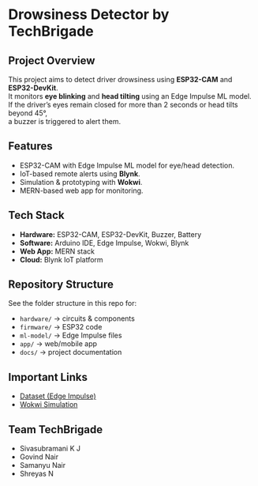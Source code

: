 # Drowsiness Detector by TechBrigade

## Project Overview
This project aims to detect driver drowsiness using **ESP32-CAM** and **ESP32-DevKit**.  
It monitors **eye blinking** and **head tilting** using an Edge Impulse ML model.  
If the driver’s eyes remain closed for more than 2 seconds or head tilts beyond 45°,  
a buzzer is triggered to alert them.

## Features
- ESP32-CAM with Edge Impulse ML model for eye/head detection.
- IoT-based remote alerts using **Blynk**.
- Simulation & prototyping with **Wokwi**.
- MERN-based web app for monitoring.

## Tech Stack
- **Hardware:** ESP32-CAM, ESP32-DevKit, Buzzer, Battery
- **Software:** Arduino IDE, Edge Impulse, Wokwi, Blynk
- **Web App:** MERN stack
- **Cloud:** Blynk IoT platform

## Repository Structure
See the folder structure in this repo for:
- `hardware/` → circuits & components
- `firmware/` → ESP32 code
- `ml-model/` → Edge Impulse files
- `app/` → web/mobile app
- `docs/` → project documentation

## Important Links
- [Dataset (Edge Impulse)](https://studio.edgeimpulse.com/public/168098/latest)
- [Wokwi Simulation](https://wokwi.com/projects/437271120295952385)

## Team TechBrigade
- Sivasubramani K J   
- Govind Nair  
- Samanyu Nair  
- Shreyas N
  
